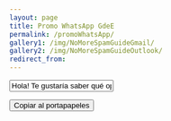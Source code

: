 ```yaml
---
layout: page
title: Promo WhatsApp GdeE
permalink: /promoWhatsApp/
gallery1: /img/NoMoreSpamGuideGmail/
gallery2: /img/NoMoreSpamGuideOutlook/
redirect_from:
---
```

<!-- The text field -->
<input type="text" id="myInput" value="Hola! Te gustaría saber qué oportunidades extracurriculares tienes estudiando física? 👩‍💼👨‍💼 Tienes ganas de conocer otrxs estudiantes de España y del mundo?  Eso y mucho más perseguimos en el Grupo de Estudiantes (GdeE) de la RSEF. Yo ya formo parte del GdeE, he participado en algunas actividades y es muy recomendable! E incluso podemos montar eventos muy interesantes en nuestra universidad! ¿Te animas a unirte? 🚀 Échale un ojo a: [https://youtu.be/B327Xucbb30](https://youtu.be/B327Xucbb30)<br>Y a nuestras redes:<br>Twitter [https://twitter.com/estudiantesrsef?lang=ca](https://twitter.com/estudiantesrsef?lang=ca)<br>Instagram [https://www.instagram.com/estudiantesrsef/](https://www.instagram.com/estudiantesrsef/)<br>Y web: [https://estudiantes.rsef.es/](https://estudiantes.rsef.es/)">

<!-- The button used to copy the text -->
<button onclick="myFunction()" class="btn-large waves-effect waves-light">Copiar al portapapeles</button>

<script>
function myFunction() {
  /* Get the text field */
  var copyText = document.getElementById("myInput");

  /* Select the text field */
  copyText.select();
  copyText.setSelectionRange(0, 99999); /* For mobile devices */

   /* Copy the text inside the text field */
  navigator.clipboard.writeText(copyText.value);

  /* Alert the copied text */
  alert("Copied the text: " + copyText.value);
}
</script>
